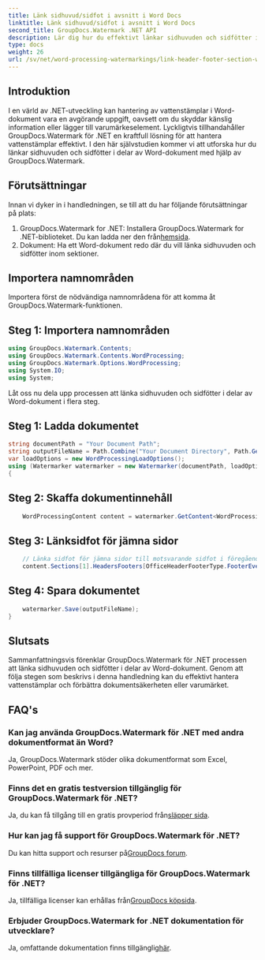 ```yaml
---
title: Länk sidhuvud/sidfot i avsnitt i Word Docs
linktitle: Länk sidhuvud/sidfot i avsnitt i Word Docs
second_title: GroupDocs.Watermark .NET API
description: Lär dig hur du effektivt länkar sidhuvuden och sidfötter i delar av Word-dokument med hjälp av GroupDocs.Watermark för .NET. Dokumenthantering och säkerhet.
type: docs
weight: 26
url: /sv/net/word-processing-watermarkings/link-header-footer-section-word-docs/
---
```

## Introduktion
I en värld av .NET-utveckling kan hantering av vattenstämplar i Word-dokument vara en avgörande uppgift, oavsett om du skyddar känslig information eller lägger till varumärkeselement. Lyckligtvis tillhandahåller GroupDocs.Watermark för .NET en kraftfull lösning för att hantera vattenstämplar effektivt. I den här självstudien kommer vi att utforska hur du länkar sidhuvuden och sidfötter i delar av Word-dokument med hjälp av GroupDocs.Watermark.
## Förutsättningar
Innan vi dyker in i handledningen, se till att du har följande förutsättningar på plats:
1. GroupDocs.Watermark for .NET: Installera GroupDocs.Watermark for .NET-biblioteket. Du kan ladda ner den från[hemsida](https://releases.groupdocs.com/Watermark/net/).
2. Dokument: Ha ett Word-dokument redo där du vill länka sidhuvuden och sidfötter inom sektioner.

## Importera namnområden
Importera först de nödvändiga namnområdena för att komma åt GroupDocs.Watermark-funktionen.
## Steg 1: Importera namnområden
```csharp
using GroupDocs.Watermark.Contents;
using GroupDocs.Watermark.Contents.WordProcessing;
using GroupDocs.Watermark.Options.WordProcessing;
using System.IO;
using System;
```
Låt oss nu dela upp processen att länka sidhuvuden och sidfötter i delar av Word-dokument i flera steg.
## Steg 1: Ladda dokumentet
```csharp
string documentPath = "Your Document Path";
string outputFileName = Path.Combine("Your Document Directory", Path.GetFileName(documentPath));
var loadOptions = new WordProcessingLoadOptions();
using (Watermarker watermarker = new Watermarker(documentPath, loadOptions))
{
```
## Steg 2: Skaffa dokumentinnehåll
```csharp
    WordProcessingContent content = watermarker.GetContent<WordProcessingContent>();
```
## Steg 3: Länksidfot för jämna sidor
```csharp
    // Länka sidfot för jämna sidor till motsvarande sidfot i föregående avsnitt
    content.Sections[1].HeadersFooters[OfficeHeaderFooterType.FooterEven].IsLinkedToPrevious = true;
```
## Steg 4: Spara dokumentet
```csharp
    watermarker.Save(outputFileName);
}
```

## Slutsats
Sammanfattningsvis förenklar GroupDocs.Watermark för .NET processen att länka sidhuvuden och sidfötter i delar av Word-dokument. Genom att följa stegen som beskrivs i denna handledning kan du effektivt hantera vattenstämplar och förbättra dokumentsäkerheten eller varumärket.
## FAQ's
### Kan jag använda GroupDocs.Watermark för .NET med andra dokumentformat än Word?
Ja, GroupDocs.Watermark stöder olika dokumentformat som Excel, PowerPoint, PDF och mer.
### Finns det en gratis testversion tillgänglig för GroupDocs.Watermark för .NET?
Ja, du kan få tillgång till en gratis provperiod från[släpper sida](https://releases.groupdocs.com/).
### Hur kan jag få support för GroupDocs.Watermark för .NET?
 Du kan hitta support och resurser på[GroupDocs forum](https://forum.groupdocs.com/c/watermark/19).
### Finns tillfälliga licenser tillgängliga för GroupDocs.Watermark för .NET?
 Ja, tillfälliga licenser kan erhållas från[GroupDocs köpsida](https://purchase.groupdocs.com/temporary-license/).
### Erbjuder GroupDocs.Watermark for .NET dokumentation för utvecklare?
 Ja, omfattande dokumentation finns tillgänglig[här](https://reference.groupdocs.com/Watermark/net/).